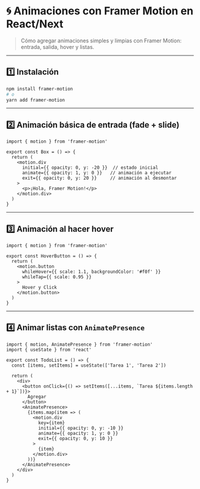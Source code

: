 # 🌀 Animaciones con Framer Motion en React/Next

> Cómo agregar animaciones simples y limpias con Framer Motion: entrada, salida, hover y listas.

---

## 1️⃣ Instalación

```bash
npm install framer-motion
# o
yarn add framer-motion
```

---

## 2️⃣ Animación básica de entrada (fade + slide)

```tsx
import { motion } from 'framer-motion'

export const Box = () => {
  return (
    <motion.div
      initial={{ opacity: 0, y: -20 }}  // estado inicial
      animate={{ opacity: 1, y: 0 }}   // animación a ejecutar
      exit={{ opacity: 0, y: 20 }}     // animación al desmontar
    >
      <p>¡Hola, Framer Motion!</p>
    </motion.div>
  )
}
```

---

## 3️⃣ Animación al hacer hover

```tsx
import { motion } from 'framer-motion'

export const HoverButton = () => {
  return (
    <motion.button
      whileHover={{ scale: 1.1, backgroundColor: '#f0f' }}
      whileTap={{ scale: 0.95 }}
    >
      Hover y Click
    </motion.button>
  )
}
```

---

## 4️⃣ Animar listas con `AnimatePresence`

```tsx
import { motion, AnimatePresence } from 'framer-motion'
import { useState } from 'react'

export const TodoList = () => {
  const [items, setItems] = useState(['Tarea 1', 'Tarea 2'])

  return (
    <div>
      <button onClick={() => setItems([...items, `Tarea ${items.length + 1}`])}>
        Agregar
      </button>
      <AnimatePresence>
        {items.map(item => (
          <motion.div
            key={item}
            initial={{ opacity: 0, y: -10 }}
            animate={{ opacity: 1, y: 0 }}
            exit={{ opacity: 0, y: 10 }}
          >
            {item}
          </motion.div>
        ))}
      </AnimatePresence>
    </div>
  )
}
```